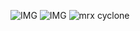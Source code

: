 ![IMG](https://i.imgur.com/uNzPmGt.gif)
![IMG](https://i.imgur.com/ue9BHlU.gif)
![mrx cyclone](https://user-images.githubusercontent.com/20098740/199617124-8f0b27d1-f01c-4dd9-ad26-63ffbfe0a1d5.png)
